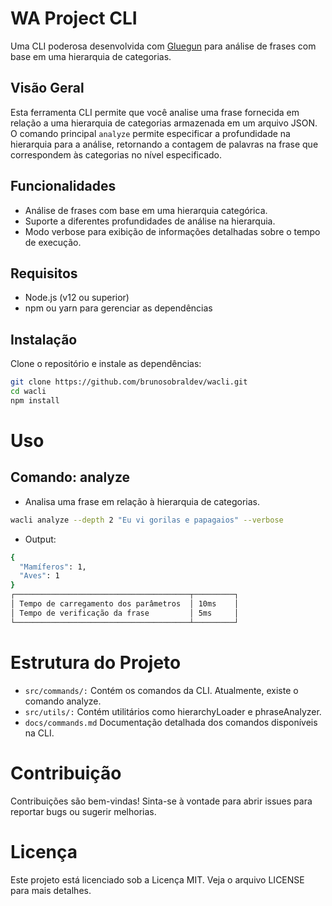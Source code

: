 # WA Project CLI

Uma CLI poderosa desenvolvida com [Gluegun](https://infinitered.github.io/gluegun/#/) para análise de frases com base em uma hierarquia de categorias.

## Visão Geral

Esta ferramenta CLI permite que você analise uma frase fornecida em relação a uma hierarquia de categorias armazenada em um arquivo JSON. O comando principal `analyze` permite especificar a profundidade na hierarquia para a análise, retornando a contagem de palavras na frase que correspondem às categorias no nível especificado.

## Funcionalidades

- Análise de frases com base em uma hierarquia categórica.
- Suporte a diferentes profundidades de análise na hierarquia.
- Modo verbose para exibição de informações detalhadas sobre o tempo de execução.

## Requisitos

- Node.js (v12 ou superior)
- npm ou yarn para gerenciar as dependências

## Instalação

Clone o repositório e instale as dependências:

```bash
git clone https://github.com/brunosobraldev/wacli.git
cd wacli
npm install
```
# Uso
## Comando: analyze
- Analisa uma frase em relação à hierarquia de categorias.
```bash
wacli analyze --depth 2 "Eu vi gorilas e papagaios" --verbose
```
- Output:
```bash
{
  "Mamíferos": 1,
  "Aves": 1
}
┌───────────────────────────────────────┬─────────┐
│ Tempo de carregamento dos parâmetros  │ 10ms    │
│ Tempo de verificação da frase         │ 5ms     │
└───────────────────────────────────────┴─────────┘
```

# Estrutura do Projeto
- `src/commands/:` Contém os comandos da CLI. Atualmente, existe o comando analyze.
- `src/utils/:` Contém utilitários como hierarchyLoader e phraseAnalyzer.
- `docs/commands.md` Documentação detalhada dos comandos disponíveis na CLI.

# Contribuição
Contribuições são bem-vindas! Sinta-se à vontade para abrir issues para reportar bugs ou sugerir melhorias.

# Licença
Este projeto está licenciado sob a Licença MIT. Veja o arquivo LICENSE para mais detalhes.